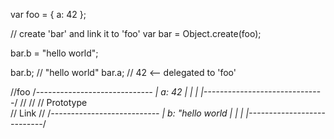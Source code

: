 var foo = 
    {
        a: 42
    };

// create 'bar' and link it to 'foo'
var bar = Object.create(foo);

bar.b = "hello world";

bar.b; // "hello world"
bar.a; // 42 <-- delegated to 'foo'

//foo
/*-----------------------------
|   a: 42                     |
|                             |
|------------------------------*/
                //
                //
                // Prototype   
                // Link
                //
/*---------------------------
|   b: "hello world         | 
|                           |
|---------------------------*/
